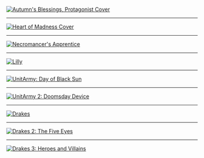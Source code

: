 [![Autumn's Blessings, Protagonist Cover](/protagonist.png)](/Autumns-Blessings-Protagonist)

---

[![Heart of Madness Cover](/heartofmadness.png)](/Heart-of-Madness)

---

[![Necromancer's Apprentice](/necromancersapprentice.jpg)](/Necromancers-Apprentice)

---

[![Lilly](/lilly.jpg)](/Lilly)

---

[![UnitArmy: Day of Black Sun](/unitarmy-day-of-black-sun.jpg)](/UnitArmy-Day-of-Black-Sun)

---

[![UnitArmy 2: Doomsday Device](/unitarmy-doomsday-device.jpg)](/UnitArmy-Doomsday-Device)

---

[![Drakes](/drakes.jpg)](/Drakes)

---

[![Drakes 2: The Five Eyes](/drakes-the-five-eyes.jpg)](/Drakes-The-Five-Eyes)

---

[![Drakes 3: Heroes and Villains](/drakes-heroes-and-villains.jpg)](/Drakes-Heroes-and-Villains)